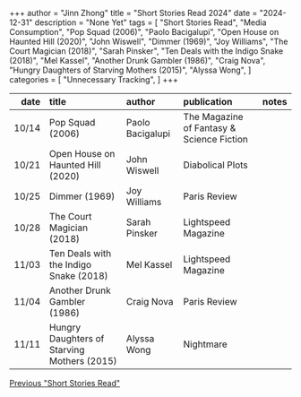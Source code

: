 +++ 
author = "Jinn Zhong" 
title = "Short Stories Read 2024" 
date = "2024-12-31" 
description = "None Yet"
tags = [
    "Short Stories Read",
    "Media Consumption",
    "Pop Squad (2006)",
    "Paolo Bacigalupi",
    "Open House on Haunted Hill (2020)",
    "John Wiswell",
    "Dimmer (1969)",
    "Joy Williams",
    "The Court Magician (2018)",
    "Sarah Pinsker",
    "Ten Deals with the Indigo Snake (2018)",
    "Mel Kassel",
    "Another Drunk Gambler (1986)",
    "Craig Nova",
    "Hungry Daughters of Starving Mothers (2015)",
    "Alyssa Wong",
]
categories = [
    "Unnecessary Tracking",
]
+++

| date | title                                      | author           | publication                               | notes |
| ---:| :-------------------------------------------| :--------------- | :---------------------------------------- | :---- |
|10/14| Pop Squad (2006)                            | Paolo Bacigalupi | The Magazine of Fantasy & Science Fiction |       |
|10/21| Open House on Haunted Hill (2020)           | John Wiswell     | Diabolical Plots                          |       |
|10/25| Dimmer (1969)                               | Joy Williams     | Paris Review                              |       |
|10/28| The Court Magician (2018)                   | Sarah Pinsker    | Lightspeed Magazine                       |       |
|11/03| Ten Deals with the Indigo Snake (2018)      | Mel Kassel       | Lightspeed Magazine                       |       |
|11/04| Another Drunk Gambler (1986)                | Craig Nova       | Paris Review                              |       |        
|11/11| Hungry Daughters of Starving Mothers (2015) | Alyssa Wong      | Nightmare                                 |       |   


[Previous "Short Stories Read"](https://journal.jinnzhong.com/tags/short-stories-read/)
